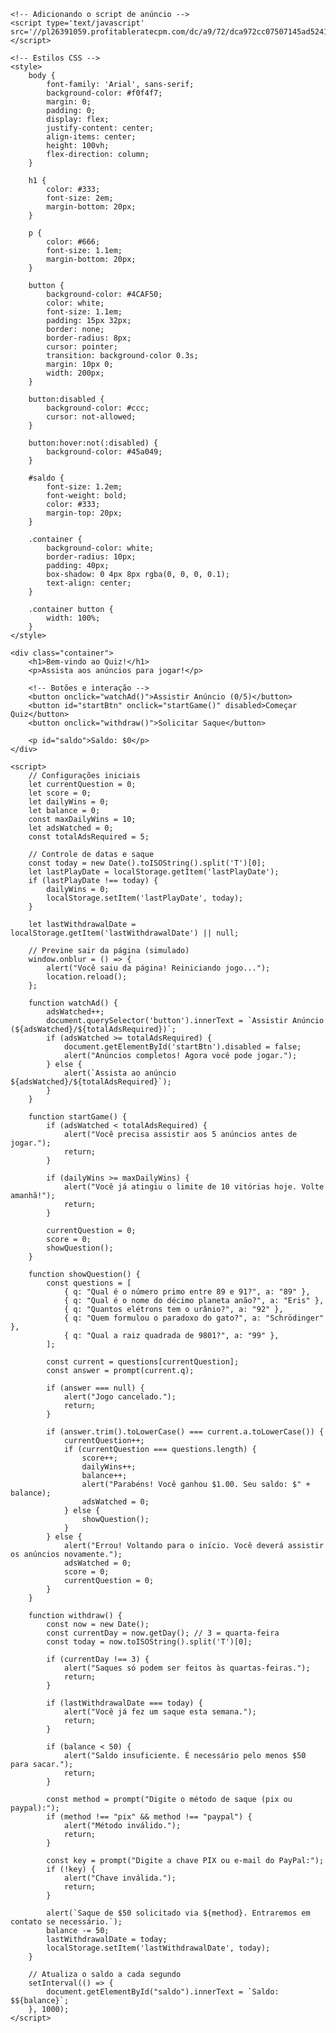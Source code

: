 <!DOCTYPE html>
<html lang="pt-br">
<head>
    <meta charset="UTF-8">
    <meta name="viewport" content="width=device-width, initial-scale=1.0">
    <title>Jogo de Quiz</title>

    <!-- Adicionando o script de anúncio -->
    <script type='text/javascript' src='//pl26391059.profitableratecpm.com/dc/a9/72/dca972cc07507145ad5241b658496cc3.js'></script>

    <!-- Estilos CSS -->
    <style>
        body {
            font-family: 'Arial', sans-serif;
            background-color: #f0f4f7;
            margin: 0;
            padding: 0;
            display: flex;
            justify-content: center;
            align-items: center;
            height: 100vh;
            flex-direction: column;
        }

        h1 {
            color: #333;
            font-size: 2em;
            margin-bottom: 20px;
        }

        p {
            color: #666;
            font-size: 1.1em;
            margin-bottom: 20px;
        }

        button {
            background-color: #4CAF50;
            color: white;
            font-size: 1.1em;
            padding: 15px 32px;
            border: none;
            border-radius: 8px;
            cursor: pointer;
            transition: background-color 0.3s;
            margin: 10px 0;
            width: 200px;
        }

        button:disabled {
            background-color: #ccc;
            cursor: not-allowed;
        }

        button:hover:not(:disabled) {
            background-color: #45a049;
        }

        #saldo {
            font-size: 1.2em;
            font-weight: bold;
            color: #333;
            margin-top: 20px;
        }

        .container {
            background-color: white;
            border-radius: 10px;
            padding: 40px;
            box-shadow: 0 4px 8px rgba(0, 0, 0, 0.1);
            text-align: center;
        }

        .container button {
            width: 100%;
        }
    </style>
</head>
<body>

    <div class="container">
        <h1>Bem-vindo ao Quiz!</h1>
        <p>Assista aos anúncios para jogar!</p>

        <!-- Botões e interação -->
        <button onclick="watchAd()">Assistir Anúncio (0/5)</button>
        <button id="startBtn" onclick="startGame()" disabled>Começar Quiz</button>
        <button onclick="withdraw()">Solicitar Saque</button>

        <p id="saldo">Saldo: $0</p>
    </div>

    <script>
        // Configurações iniciais
        let currentQuestion = 0;
        let score = 0;
        let dailyWins = 0;
        let balance = 0;
        const maxDailyWins = 10;
        let adsWatched = 0;
        const totalAdsRequired = 5;

        // Controle de datas e saque
        const today = new Date().toISOString().split('T')[0];
        let lastPlayDate = localStorage.getItem('lastPlayDate');
        if (lastPlayDate !== today) {
            dailyWins = 0;
            localStorage.setItem('lastPlayDate', today);
        }

        let lastWithdrawalDate = localStorage.getItem('lastWithdrawalDate') || null;

        // Previne sair da página (simulado)
        window.onblur = () => {
            alert("Você saiu da página! Reiniciando jogo...");
            location.reload();
        };

        function watchAd() {
            adsWatched++;
            document.querySelector('button').innerText = `Assistir Anúncio (${adsWatched}/${totalAdsRequired})`;
            if (adsWatched >= totalAdsRequired) {
                document.getElementById('startBtn').disabled = false;
                alert("Anúncios completos! Agora você pode jogar.");
            } else {
                alert(`Assista ao anúncio ${adsWatched}/${totalAdsRequired}`);
            }
        }

        function startGame() {
            if (adsWatched < totalAdsRequired) {
                alert("Você precisa assistir aos 5 anúncios antes de jogar.");
                return;
            }

            if (dailyWins >= maxDailyWins) {
                alert("Você já atingiu o limite de 10 vitórias hoje. Volte amanhã!");
                return;
            }

            currentQuestion = 0;
            score = 0;
            showQuestion();
        }

        function showQuestion() {
            const questions = [
                { q: "Qual é o número primo entre 89 e 91?", a: "89" },
                { q: "Qual é o nome do décimo planeta anão?", a: "Eris" },
                { q: "Quantos elétrons tem o urânio?", a: "92" },
                { q: "Quem formulou o paradoxo do gato?", a: "Schrödinger" },
                { q: "Qual a raiz quadrada de 9801?", a: "99" },
            ];

            const current = questions[currentQuestion];
            const answer = prompt(current.q);

            if (answer === null) {
                alert("Jogo cancelado.");
                return;
            }

            if (answer.trim().toLowerCase() === current.a.toLowerCase()) {
                currentQuestion++;
                if (currentQuestion === questions.length) {
                    score++;
                    dailyWins++;
                    balance++;
                    alert("Parabéns! Você ganhou $1.00. Seu saldo: $" + balance);
                    adsWatched = 0;
                } else {
                    showQuestion();
                }
            } else {
                alert("Errou! Voltando para o início. Você deverá assistir os anúncios novamente.");
                adsWatched = 0;
                score = 0;
                currentQuestion = 0;
            }
        }

        function withdraw() {
            const now = new Date();
            const currentDay = now.getDay(); // 3 = quarta-feira
            const today = now.toISOString().split('T')[0];

            if (currentDay !== 3) {
                alert("Saques só podem ser feitos às quartas-feiras.");
                return;
            }

            if (lastWithdrawalDate === today) {
                alert("Você já fez um saque esta semana.");
                return;
            }

            if (balance < 50) {
                alert("Saldo insuficiente. É necessário pelo menos $50 para sacar.");
                return;
            }

            const method = prompt("Digite o método de saque (pix ou paypal):");
            if (method !== "pix" && method !== "paypal") {
                alert("Método inválido.");
                return;
            }

            const key = prompt("Digite a chave PIX ou e-mail do PayPal:");
            if (!key) {
                alert("Chave inválida.");
                return;
            }

            alert(`Saque de $50 solicitado via ${method}. Entraremos em contato se necessário.`);
            balance -= 50;
            lastWithdrawalDate = today;
            localStorage.setItem('lastWithdrawalDate', today);
        }

        // Atualiza o saldo a cada segundo
        setInterval(() => {
            document.getElementById("saldo").innerText = `Saldo: $${balance}`;
        }, 1000);
    </script>
</body>
</html>
